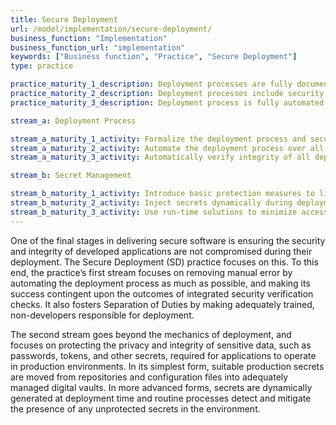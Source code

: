 ```yaml
---
title: Secure Deployment
url: /model/implementation/secure-deployment/
business_function: "Implementation"
business_function_url: "implementation"
keywords: ["Business function", "Practice", "Secure Deployment"]
type: practice

practice_maturity_1_description: Deployment processes are fully documented.
practice_maturity_2_description: Deployment processes include security verification milestones.
practice_maturity_3_description: Deployment process is fully automated and incorporates automated verification of all critical milestones.

stream_a: Deployment Process

stream_a_maturity_1_activity: Formalize the deployment process and secure the used tooling and processes.
stream_a_maturity_2_activity: Automate the deployment process over all stages and introduce sensible security verification tests.
stream_a_maturity_3_activity: Automatically verify integrity of all deployed software, independently of whether it's internally or externally developed.

stream_b: Secret Management

stream_b_maturity_1_activity: Introduce basic protection measures to limit access to your production secrets.
stream_b_maturity_2_activity: Inject secrets dynamically during deployment process from hardened storages and audit all human access to them.
stream_b_maturity_3_activity: Use run-time solutions to minimize access to application secrets. Properly manage the secret lifecycle.
---
```


One of the final stages in delivering secure software is ensuring the security and integrity of developed applications are not compromised during their deployment. The Secure Deployment (SD) practice focuses on this. To this end, the practice’s first stream focuses on removing manual error by automating the deployment process as much as possible, and making its success contingent upon the outcomes of integrated security verification checks. It also fosters Separation of Duties by making adequately trained, non-developers responsible for deployment.

The second stream goes beyond the mechanics of deployment, and focuses on protecting the privacy and integrity of sensitive data, such as passwords, tokens, and other secrets, required for applications to operate in production environments. In its simplest form, suitable production secrets are moved from repositories and configuration files into adequately managed digital vaults. In more advanced forms, secrets are dynamically generated at deployment time and routine processes detect and mitigate the presence of any unprotected secrets in the environment.

